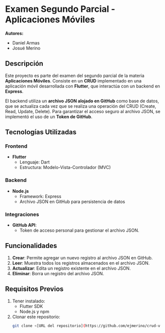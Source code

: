 # Examen Segundo Parcial - Aplicaciones Móviles  

**Autores:**  
- Daniel Armas  
- Josué Merino  

## Descripción  
Este proyecto es parte del examen del segundo parcial de la materia **Aplicaciones Móviles**. Consiste en un **CRUD** implementado en una aplicación móvil desarrollada con **Flutter**, que interactúa con un backend en **Express**.  

El backend utiliza un **archivo JSON alojado en GitHub** como base de datos, que se actualiza cada vez que se realiza una operación del CRUD (Create, Read, Update, Delete). Para garantizar el acceso seguro al archivo JSON, se implementó el uso de un **Token de GitHub**.  

## Tecnologías Utilizadas  

### Frontend  
- **Flutter**  
  - Lenguaje: Dart  
  - Estructura: Modelo-Vista-Controlador (MVC)  

### Backend  
- **Node.js**  
  - Framework: Express  
  - Archivo JSON en GitHub para persistencia de datos  

### Integraciones  
- **GitHub API**:  
  - Token de acceso personal para gestionar el archivo JSON.  

## Funcionalidades  
1. **Crear**: Permite agregar un nuevo registro al archivo JSON en GitHub.  
2. **Leer**: Muestra todos los registros almacenados en el archivo JSON.  
3. **Actualizar**: Edita un registro existente en el archivo JSON.  
4. **Eliminar**: Borra un registro del archivo JSON.  

## Requisitos Previos  
1. Tener instalado:  
   - Flutter SDK  
   - Node.js y npm  
2. Clonar este repositorio:  
   ```bash
   git clone <[URL del repositorio](https://github.com/ejmerino/crud-verduras)>
